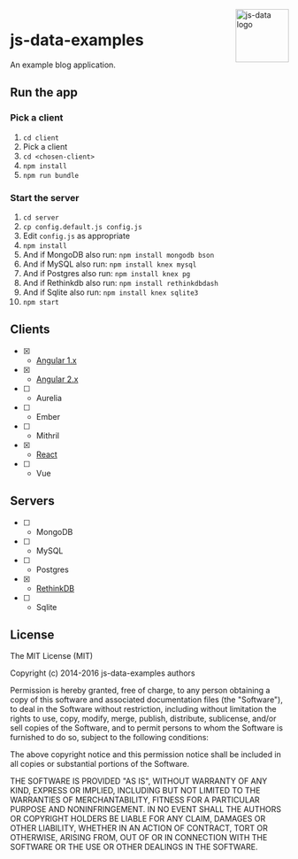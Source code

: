 <img src="https://raw.githubusercontent.com/js-data/js-data/master/js-data.png" alt="js-data logo" title="js-data" align="right" width="96" height="96" />

# js-data-examples

An example blog application.

## Run the app

### Pick a client

1. `cd client`
1. Pick a client
1. `cd <chosen-client>`
1. `npm install`
1. `npm run bundle`

### Start the server

1. `cd server`
1. `cp config.default.js config.js`
1. Edit `config.js` as appropriate
1. `npm install`
  1. And if MongoDB also run: `npm install mongodb bson`
  1. And if MySQL also run: `npm install knex mysql`
  1. And if Postgres also run: `npm install knex pg`
  1. And if Rethinkdb also run: `npm install rethinkdbdash`
  1. And if Sqlite also run: `npm install knex sqlite3`
1. `npm start`

## Clients

- [x] - [Angular 1.x](https://github.com/js-data/js-data-examples/tree/master/client/angular1)
- [x] - [Angular 2.x](https://github.com/js-data/js-data-examples/tree/master/client/angular2)
- [ ] - Aurelia
- [ ] - Ember
- [ ] - Mithril
- [x] - [React](https://github.com/js-data/js-data-examples/tree/master/client/react)
- [ ] - Vue

## Servers

- [ ] - MongoDB
- [ ] - MySQL
- [ ] - Postgres
- [x] - [RethinkDB](https://github.com/js-data/js-data-examples/tree/master/server/rethinkdb)
- [ ] - Sqlite

## License

The MIT License (MIT)

Copyright (c) 2014-2016 js-data-examples authors

Permission is hereby granted, free of charge, to any person obtaining a copy
of this software and associated documentation files (the "Software"), to deal
in the Software without restriction, including without limitation the rights
to use, copy, modify, merge, publish, distribute, sublicense, and/or sell
copies of the Software, and to permit persons to whom the Software is
furnished to do so, subject to the following conditions:

The above copyright notice and this permission notice shall be included in all
copies or substantial portions of the Software.

THE SOFTWARE IS PROVIDED "AS IS", WITHOUT WARRANTY OF ANY KIND, EXPRESS OR
IMPLIED, INCLUDING BUT NOT LIMITED TO THE WARRANTIES OF MERCHANTABILITY,
FITNESS FOR A PARTICULAR PURPOSE AND NONINFRINGEMENT. IN NO EVENT SHALL THE
AUTHORS OR COPYRIGHT HOLDERS BE LIABLE FOR ANY CLAIM, DAMAGES OR OTHER
LIABILITY, WHETHER IN AN ACTION OF CONTRACT, TORT OR OTHERWISE, ARISING FROM,
OUT OF OR IN CONNECTION WITH THE SOFTWARE OR THE USE OR OTHER DEALINGS IN THE
SOFTWARE.
